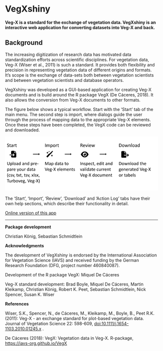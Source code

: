 
<!-- README.md is generated from README.Rmd. Please edit that file -->

# VegXshiny

**Veg-X is a standard for the exchange of vegetation data. VegXshiny is
an interactive web application for converting datasets into Veg-X and
back.**

## Background

The increasing digitization of research data has motivated data
standardization efforts across scientific disciplines. For vegetation
data, Veg-X (Wiser et al., 2011) is such a standard. It provides both
flexibility and precision in representing vegetation data of different
origins and formats. It’s scope is the exchange of data-sets both
between vegetation scientists and between vegetation scientists and
database operators.

VegXshiny was developed as a GUI-based application for creating Veg-X
documents and is build around the R package VegX (De Cáceres, 2018). It
also allows the conversion from Veg-X documents to other formats.

The figure below shows a typical workflow. Start with the ‘Start’ tab of
the main menu. The second step is import, where dialogs guide the user
through the process of mapping data to the appropriate Veg-X elements.
Once these steps have been completed, the VegX code can be reviewed and
downloaded.

<left> <img src="inst/app/www/images/Flowchart.svg" width="580" />

The ‘Start’, ‘Import’, ‘Review’, ‘Download’ and ‘Action Log’ tabs have
their own help sections, which describe their functionality in detail.

<div style="text-align:left">

<a href="http://37.120.167.83" target="_blank"> Online version of this
app </a>

</div>

------------------------------------------------------------------------

**Package development**

Christian König, Sebastian Schmidtlein

**Acknowledgments**

The development of VegXshiny is endorsed by the International
Association for Vegetation Science (IAVS) and received funding by the
German Research Foundation (DFG, project number 460840087).

Development of the R package VegX: Miquel De Cáceres

Veg-X standard development: Brad Boyle, Miquel De Cáceres, Martin
Kleikamp, Christian König, Robert K. Peet, Sebastian Schmidtlein, Nick
Spencer, Susan K. Wiser

**References**

Wiser, S.K., Spencer, N., de Cáceres, M., Kleikamp, M., Boyle, B., Peet
R.K. (2011): Veg-X - an exchange standard for plot-based vegetation
data. Journal of Vegetation Science 22: 598-609,
<doi:10.1111/j.1654-1103.2010.01245.x> .

De Cáceres (2018): VegX: Vegetation data in Veg-X. R-package,
<https://iavs-org.github.io/VegX>
